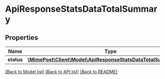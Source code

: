 # ApiResponseStatsDataTotalSummary

## Properties
Name | Type | Description | Notes
------------ | ------------- | ------------- | -------------
**status** | [**\MimePost\Client\Model\ApiResponseStatsDataTotalSummaryStatus**](ApiResponseStatsDataTotalSummaryStatus.md) |  | [optional] 

[[Back to Model list]](../README.md#documentation-for-models) [[Back to API list]](../README.md#documentation-for-api-endpoints) [[Back to README]](../README.md)


